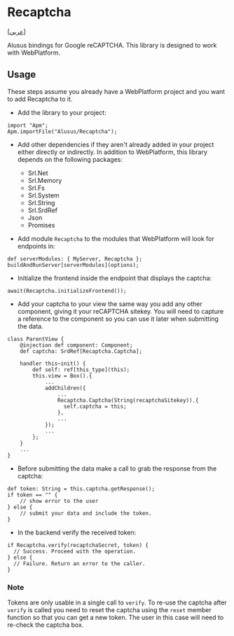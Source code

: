 # Recaptcha
[[عربي]](readme.ar.md)

Alusus bindings for Google reCAPTCHA. This library is designed to work with WebPlatform.

## Usage

These steps assume you already have a WebPlatform project and you want to add Recaptcha to it.

* Add the library to your project:

```
import "Apm";
Apm.importFile("Alusus/Recaptcha");
```

* Add other dependencies if they aren't already added in your project either directly or indirectly.
  In addition to WebPlatform, this library depends on the following packages:
  * Srl.Net
  * Srl.Memory
  * Srl.Fs
  * Srl.System
  * Srl.String
  * Srl.SrdRef
  * Json
  * Promises
  
* Add module `Recaptcha` to the modules that WebPlatform will look for endpoints in:

```
def serverModules: { MyServer, Recaptcha };
buildAndRunServer[serverModules](options);
```

* Initialize the frontend inside the endpoint that displays the captcha:

```
await(Recaptcha.initializeFrontend());
```

* Add your captcha to your view the same way you add any other component, giving it your reCAPTCHA sitekey.
  You will need to capture a reference to the component so you can use it later when submitting the data.

```
class ParentView {
    @injection def component: Component;
    def captcha: SrdRef[Recaptcha.Captcha];
  
    handler this~init() {
        def self: ref[this_type](this);
        this.view = Box().{
            ...
            addChildren({
                ...
                Recaptcha.Captcha(String(recaptchaSitekey)).{
                  self.captcha = this;
                },
                ...
            });
            ...
        };
    }
    ...
}
```

* Before submitting the data make a call to grab the response from the captcha:

```
def token: String = this.captcha.getResponse();
if token == "" {
    // show error to the user
} else {
    // submit your data and include the token.
}
```

* In the backend verify the received token:

```
if Recaptcha.verify(recaptchaSecret, token) {
  // Success. Proceed with the operation.
} else {
  // Failure. Return an error to the caller.
}
```

### Note

Tokens are only usable in a single call to `verify`. To re-use the captcha after `verify` is called you
need to reset the captcha using the `reset` member function so that you can get a new token. The user in
this case will need to re-check the captcha box.


